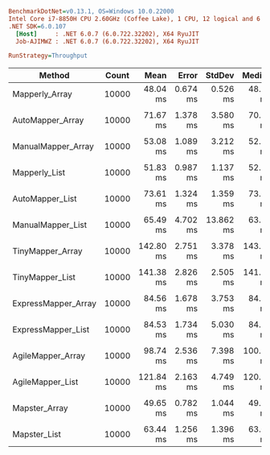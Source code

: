 ``` ini

BenchmarkDotNet=v0.13.1, OS=Windows 10.0.22000
Intel Core i7-8850H CPU 2.60GHz (Coffee Lake), 1 CPU, 12 logical and 6 physical cores
.NET SDK=6.0.107
  [Host]     : .NET 6.0.7 (6.0.722.32202), X64 RyuJIT
  Job-AJIMWZ : .NET 6.0.7 (6.0.722.32202), X64 RyuJIT

RunStrategy=Throughput  

```
|              Method | Count |      Mean |    Error |    StdDev |    Median |     Gen 0 |     Gen 1 |    Gen 2 | Allocated |
|-------------------- |------ |----------:|---------:|----------:|----------:|----------:|----------:|---------:|----------:|
|      Mapperly_Array | 10000 |  48.04 ms | 0.674 ms |  0.526 ms |  48.10 ms | 3727.2727 | 1454.5455 | 181.8182 |     22 MB |
|                     |       |           |          |           |           |           |           |          |           |
|    AutoMapper_Array | 10000 |  71.67 ms | 1.378 ms |  3.580 ms |  70.88 ms | 5000.0000 | 1857.1429 | 285.7143 |     29 MB |
|                     |       |           |          |           |           |           |           |          |           |
|  ManualMapper_Array | 10000 |  53.08 ms | 1.089 ms |  3.212 ms |  52.79 ms | 3909.0909 | 1545.4545 | 272.7273 |     22 MB |
|                     |       |           |          |           |           |           |           |          |           |
|       Mapperly_List | 10000 |  51.83 ms | 0.987 ms |  1.137 ms |  52.15 ms | 3888.8889 | 1555.5556 | 222.2222 |     22 MB |
|                     |       |           |          |           |           |           |           |          |           |
|     AutoMapper_List | 10000 |  73.61 ms | 1.324 ms |  1.359 ms |  73.68 ms | 5142.8571 | 2142.8571 | 285.7143 |     29 MB |
|                     |       |           |          |           |           |           |           |          |           |
|   ManualMapper_List | 10000 |  65.49 ms | 4.702 ms | 13.862 ms |  63.13 ms | 3818.1818 | 1454.5455 | 181.8182 |     22 MB |
|                     |       |           |          |           |           |           |           |          |           |
|    TinyMapper_Array | 10000 | 142.80 ms | 2.751 ms |  3.378 ms | 143.37 ms | 8750.0000 | 2250.0000 |        - |     53 MB |
|                     |       |           |          |           |           |           |           |          |           |
|     TinyMapper_List | 10000 | 141.38 ms | 2.826 ms |  2.505 ms | 141.22 ms | 8750.0000 | 2250.0000 |        - |     53 MB |
|                     |       |           |          |           |           |           |           |          |           |
| ExpressMapper_Array | 10000 |  84.56 ms | 1.678 ms |  3.753 ms |  84.89 ms | 5285.7143 | 2142.8571 | 285.7143 |     30 MB |
|                     |       |           |          |           |           |           |           |          |           |
|  ExpressMapper_List | 10000 |  84.53 ms | 1.734 ms |  5.030 ms |  84.22 ms | 5166.6667 | 2166.6667 | 333.3333 |     30 MB |
|                     |       |           |          |           |           |           |           |          |           |
|   AgileMapper_Array | 10000 |  98.74 ms | 2.536 ms |  7.398 ms | 100.90 ms | 9000.0000 | 3000.0000 |        - |     56 MB |
|                     |       |           |          |           |           |           |           |          |           |
|    AgileMapper_List | 10000 | 121.84 ms | 2.163 ms |  4.749 ms | 120.83 ms | 9750.0000 | 3500.0000 | 500.0000 |     56 MB |
|                     |       |           |          |           |           |           |           |          |           |
|       Mapster_Array | 10000 |  49.65 ms | 0.782 ms |  1.044 ms |  49.64 ms | 3800.0000 | 1400.0000 | 100.0000 |     23 MB |
|                     |       |           |          |           |           |           |           |          |           |
|        Mapster_List | 10000 |  63.44 ms | 1.256 ms |  1.396 ms |  63.02 ms | 4000.0000 | 1750.0000 | 250.0000 |     23 MB |
